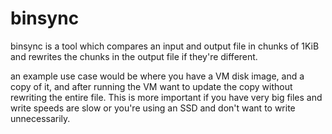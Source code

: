 # binsync

binsync is a tool which compares an input and output file in chunks of
1KiB and rewrites the chunks in the output file if they're different.

an example use case would be where you have a VM disk image, and a
copy of it, and after running the VM want to update the copy without
rewriting the entire file. This is more important if you have very
big files and write speeds are slow or you're using an SSD and don't
want to write unnecessarily.

